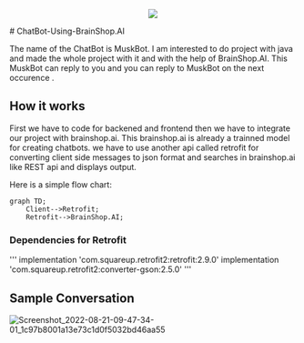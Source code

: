 <p align="center">
  <img  src="[http://www.fillmurray.com/460/300](https://user-images.githubusercontent.com/78891081/185777328-c1e3c022-3d8f-4b7a-84c8-da5e31602076.png)">
</p>
# ChatBot-Using-BrainShop.AI

The name of the ChatBot is MuskBot. I am interested to do project with java and made the whole project with it and with the help of BrainShop.AI.
This MuskBot can reply to you and you can reply to MuskBot on the next occurence .

## How it works

First we have to code for backened and frontend then we have to integrate our project with brainshop.ai. This brainshop.ai is already a trainned model for creating
chatbots. we have to use another api called retrofit for converting client side messages to json format and searches in brainshop.ai like REST api and displays output.

Here is a simple flow chart:

```mermaid
graph TD;
    Client-->Retrofit;
    Retrofit-->BrainShop.AI;
```

### Dependencies for Retrofit

'''
implementation 'com.squareup.retrofit2:retrofit:2.9.0'
implementation 'com.squareup.retrofit2:converter-gson:2.5.0'
'''

## Sample Conversation

![Screenshot_2022-08-21-09-47-34-01_1c97b8001a13e73c1d0f5032bd46aa55](https://user-images.githubusercontent.com/78891081/185777578-e793072c-e85c-4967-8c97-0f640e10facb.jpg)

